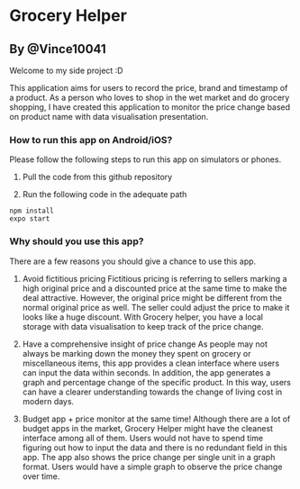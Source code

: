# Grocery Helper
## By @Vince10041

Welcome to my side project :D

This application aims for users to record the price, brand and timestamp of a product. As a person who loves to shop in the wet market and do grocery shopping, I have created this application to monitor the price change based on product name with data visualisation presentation.

### How to run this app on Android/iOS?

Please follow the following steps to run this app on simulators or phones.

1. Pull the code from this github repository

2. Run the following code in the adequate path 
```
npm install
expo start
```

### Why should you use this app?

There are a few reasons you should give a chance to use this app.

1. Avoid fictitious pricing
Fictitious pricing is referring to sellers marking a high original price and a discounted price at the same time to make the deal attractive. However, the original price might be different from the normal original price as well. The seller could adjust the price to make it looks like a huge discount. With Grocery helper, you have a local storage with data visualisation to keep track of the price change.

2. Have a comprehensive insight of price change
As people may not always be marking down the money they spent on grocery or miscellaneous items, this app provides a clean interface where users can input the data within seconds. In addition, the app generates a graph and percentage change of the specific product. In this way, users can have a clearer understanding towards the change of living cost in modern days.

3. Budget app + price monitor at the same time!
Although there are a lot of budget apps in the market, Grocery Helper might have the cleanest interface among all of them. Users would not have to spend time figuring out how to input the data and there is no redundant field in this app. The app also shows the price change per single unit in a graph format. Users would have a simple graph to observe the price change over time.